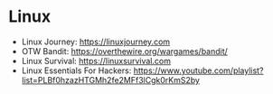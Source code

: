 # Linux

- Linux Journey: https://linuxjourney.com
- OTW Bandit: https://overthewire.org/wargames/bandit/
- Linux Survival: https://linuxsurvival.com
- Linux Essentials For Hackers: https://www.youtube.com/playlist?list=PLBf0hzazHTGMh2fe2MFf3lCgk0rKmS2by